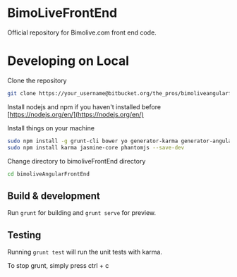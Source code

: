 # BimoLiveFrontEnd #
Official repository for Bimolive.com front end code.

# Developing on Local
Clone the repository
``` bash
git clone https://your_username@bitbucket.org/the_pros/bimoliveangularfrontend.git bimoliveAngularFrontEnd
```

Install nodejs and npm if you haven't installed before
[https://nodejs.org/en/](https://nodejs.org/en/)

Install things on your machine
```bash
sudo npm install -g grunt-cli bower yo generator-karma generator-angular
sudo npm install karma jasmine-core phantomjs --save-dev
```

Change directory to bimoliveFrontEnd directory
```bash
cd bimoliveAngularFrontEnd
```

## Build & development

Run `grunt` for building and `grunt serve` for preview.

## Testing

Running `grunt test` will run the unit tests with karma.

To stop grunt, simply press ctrl + c